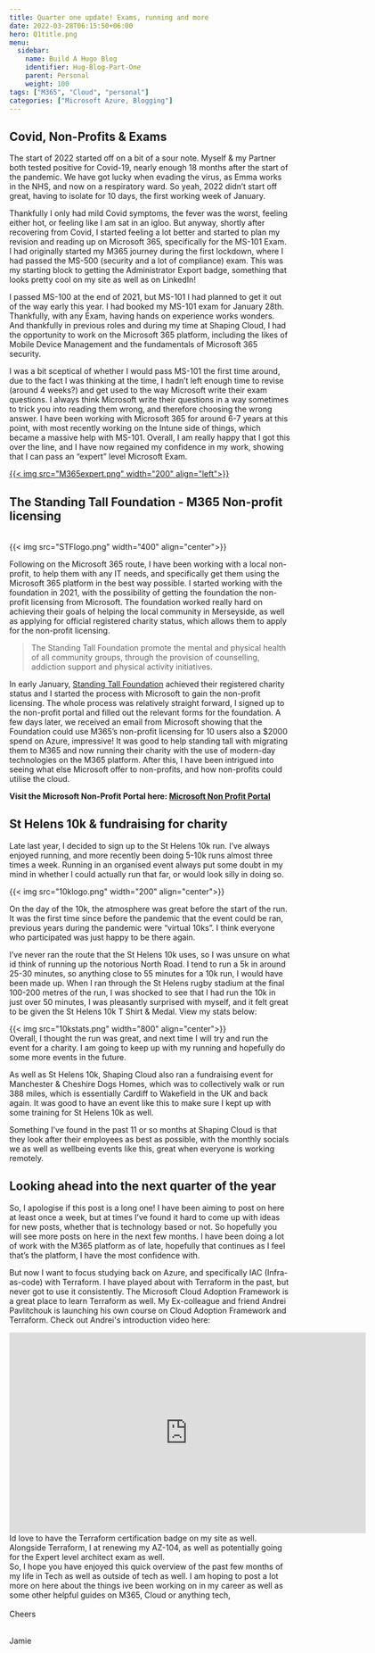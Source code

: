 ```yaml
---
title: Quarter one update! Exams, running and more
date: 2022-03-28T06:15:50+06:00
hero: Q1title.png
menu:
  sidebar:
    name: Build A Hugo Blog
    identifier: Hug-Blog-Part-One
    parent: Personal
    weight: 100
tags: ["M365", "Cloud", "personal"]
categories: ["Microsoft Azure, Blogging"]
---
```


## Covid, Non-Profits & Exams


The start of 2022 started off on a bit of a sour note. Myself & my Partner both tested positive for Covid-19, nearly enough 18 months after the start of the pandemic. We have got lucky when evading the virus, as Emma works in the NHS, and now on a respiratory ward. So yeah, 2022 didn’t start off great, having to isolate for 10 days, the first working week of January. 

Thankfully I only had mild Covid symptoms, the fever was the worst, feeling either hot, or feeling like I am sat in an igloo. But anyway, shortly after recovering from Covid, I started feeling a lot better and started to plan my revision and reading up on Microsoft 365, specifically for the MS-101 Exam. 
I had originally started my M365 journey during the first lockdown, where I had passed the MS-500 (security and a lot of compliance) exam. This was my starting block to getting the Administrator Export badge, something that looks pretty cool on my site as well as on LinkedIn!

I passed MS-100 at the end of 2021, but MS-101 I had planned to get it out of the way early this year. I had booked my MS-101 exam for January 28th. Thankfully, with any Exam, having hands on experience works wonders. And thankfully in previous roles and during my time at Shaping Cloud, I had the opportunity to work on the Microsoft 365 platform, including the likes of Mobile Device Management and the fundamentals of Microsoft 365 security.

I was a bit sceptical of whether I would pass MS-101 the first time around, due to the fact I was thinking at the time, I hadn’t left enough time to revise (around 4 weeks?) and get used to the way Microsoft write their exam questions. I always think Microsoft write their questions in a way sometimes to trick you into reading them wrong, and therefore choosing the wrong answer. I have been working with Microsoft 365 for around 6-7 years at this point, with most recently working on the Intune side of things, which became a massive help with MS-101. Overall, I am really happy that I got this over the line, and I have now regained my confidence in my work, showing that I can pass an “expert” level Microsoft Exam. 

[{{< img src="M365expert.png" width="200" align="left">}}](https://www.credly.com/badges/52b19b37-8336-41cf-8730-07f5b20fd368)

## The Standing Tall Foundation - M365 Non-profit licensing
<br>
{{< img src="STFlogo.png" width="400" align="center">}}
<br>

Following on the Microsoft 365 route, I have been working with a local non-profit, to help them with any IT needs, and specifically get them using the Microsoft 365 platform in the best way possible.  I started working with the foundation in 2021, with the possibility of getting the foundation the non-profit licensing from Microsoft. The foundation worked really hard on achieving their goals of helping the local community in Merseyside, as well as applying for official registered charity status, which allows them to apply for the non-profit licensing. 

>The Standing Tall Foundation promote the mental and physical health of all community groups, through the provision of counselling, addiction support and physical activity initiatives.

In early January, [Standing Tall Foundation](https://www.standingtallfoundation.org.uk/) achieved their registered charity status and I started the process with Microsoft to gain the non-profit licensing. The whole process was relatively straight forward, I signed up to the non-profit portal and filled out the relevant forms for the foundation. A few days later, we received an email from Microsoft showing that the Foundation could use M365’s non-profit licensing for 10 users also a $2000 spend on Azure, impressive!
It was good to help standing tall with migrating them to M365 and now running their charity with the use of modern-day technologies on the M365 platform. After this, I have been intrigued into seeing what else Microsoft offer to non-profits, and how non-profits could utilise the cloud.

**Visit the Microsoft Non-Profit Portal here: [Microsoft Non Profit Portal](https://www.microsoft.com/en-gb/nonprofits)**

## St Helens 10k & fundraising for charity

Late last year, I decided to sign up to the St Helens 10k run. I’ve always enjoyed running, and more recently been doing 5-10k runs almost three times a week. Running in an organised event always put some doubt in my mind in whether I could actually run that far, or would look silly in doing so. 

{{< img src="10klogo.png" width="200" align="center">}}

On the day of the 10k, the atmosphere was great before the start of the run. It was the first time since before the pandemic that the event could be ran, previous years during the pandemic were “virtual 10ks”. I think everyone who participated was just happy to be there again.

I’ve never ran the route that the St Helens 10k uses, so I was unsure on what id think of running up the notorious North Road. I tend to run a 5k in around 25-30 minutes, so anything close to 55 minutes for a 10k run, I would have been made up. When I ran through the St Helens rugby stadium at the final 100-200 metres of the run, I was shocked to see that I had run the 10k in just over 50 minutes, I was pleasantly surprised with myself, and it felt great to be given the St Helens 10k T Shirt & Medal. View my stats below:

{{< img src="10kstats.png" width="800" align="center">}}
<br>
Overall, I thought the run was great, and next time I will try and run the event for a charity. I am going to keep up with my running and hopefully do some more events in the future.

As well as St Helens 10k, Shaping Cloud also ran a fundraising event for Manchester & Cheshire Dogs Homes, which was to collectively walk or run 388 miles, which is essentially Cardiff to Wakefield in the UK and back again. It was good to have an event like this to make sure I kept up with some training for St Helens 10k as well.

Something I’ve found in the past 11 or so months at Shaping Cloud is that they look after their employees as best as possible, with the monthly socials we as well as wellbeing events like this, great when everyone is working remotely. 

## Looking ahead into the next quarter of the year

So, I apologise if this post is a long one! I have been aiming to post on here at least once a week, but at times I’ve found it hard to come up with ideas for new posts, whether that is technology based or not. So hopefully you will see more posts on here in the next few months. 
I have been doing a lot of work with the M365 platform as of late, hopefully that continues as I feel that’s the platform, I have the most confidence with. 

But now I want to focus studying back on Azure, and specifically IAC (Infra-as-code) with Terraform. I have played about with Terraform in the past, but never got to use it consistently. The Microsoft Cloud Adoption Framework is a great place to learn Terraform as well. My Ex-colleague and friend Andrei Pavlitchouk is launching his own course on Cloud Adoption Framework and Terraform. Check out Andrei's introduction video here:

<iframe width="640" height="360" src="https://www.youtube.com/embed/IAHo2ASsuhg" title="YouTube video player" frameborder="0" allow="accelerometer; autoplay; clipboard-write; encrypted-media; gyroscope; picture-in-picture" allowfullscreen></iframe><br>
 Id love to have the Terraform certification badge on my site as well.  Alongside Terraform, I at renewing my AZ-104, as well as potentially going for the Expert level architect exam as well. <br>
So, I hope you have enjoyed this quick overview of the past few months of my life in Tech as well as outside of tech as well. I am hoping to post a lot more on here about the things ive been working on in my career as well as some other helpful guides on M365, Cloud or anything tech,<br><br>
Cheers<br><br>

Jamie 
